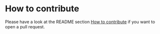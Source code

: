 # How to contribute

Please have a look at the README section [How to contribute](https://github.com/opening-hours/opening_hours.js#how-to-contribute) if you want to open a pull request.
